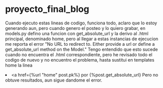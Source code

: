 # proyecto_final_blog
Cuando ejecuto estas lineas de codigo, funciona todo, aclaro que lo estoy generando aun, pero cuando genero el posteo y lo quiero grabar, en models.py defino una funcion
con get_absolute_url y la derivo al .html principal, denominado home, pero al llegar a estas instancias de ejecucion me reporta el error "No URL to redirect to.  Either provide a url or define a get_absolute_url method on the Model."
Tengo entendido que esto sucede cuando no encuentra el .html correspondiente, pero he revisado todo el codigo de nuevo y no encuentro el problema, hasta sustitui en templates home la linea   <li><a href={%url "home" post.pk%} por {%post.get_absolute_url}
Pero no obtuve resultados, aun sigue dandome el error.
